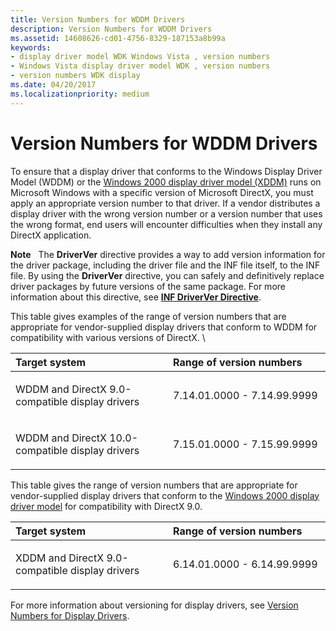 ```yaml
---
title: Version Numbers for WDDM Drivers
description: Version Numbers for WDDM Drivers
ms.assetid: 14608626-cd01-4756-8329-187153a8b99a
keywords:
- display driver model WDK Windows Vista , version numbers
- Windows Vista display driver model WDK , version numbers
- version numbers WDK display
ms.date: 04/20/2017
ms.localizationpriority: medium
---
```


# Version Numbers for WDDM Drivers


To ensure that a display driver that conforms to the Windows Display Driver Model (WDDM) or the [Windows 2000 display driver model (XDDM)](windows-2000-display-driver-model-design-guide.md) runs on Microsoft Windows with a specific version of Microsoft DirectX, you must apply an appropriate version number to that driver. If a vendor distributes a display driver with the wrong version number or a version number that uses the wrong format, end users will encounter difficulties when they install any DirectX application.

**Note**   The **DriverVer** directive provides a way to add version information for the driver package, including the driver file and the INF file itself, to the INF file. By using the **DriverVer** directive, you can safely and definitively replace driver packages by future versions of the same package. For more information about this directive, see [**INF DriverVer Directive**](https://msdn.microsoft.com/library/windows/hardware/ff547394).

 

This table gives examples of the range of version numbers that are appropriate for vendor-supplied display drivers that conform to WDDM for compatibility with various versions of DirectX. \\

<table>
<colgroup>
<col width="50%" />
<col width="50%" />
</colgroup>
<thead>
<tr class="header">
<th align="left">Target system</th>
<th align="left">Range of version numbers</th>
</tr>
</thead>
<tbody>
<tr class="odd">
<td align="left"><p>WDDM and DirectX 9.0-compatible display drivers</p></td>
<td align="left"><p>7.14.01.0000 - 7.14.99.9999</p></td>
</tr>
<tr class="even">
<td align="left"><p>WDDM and DirectX 10.0-compatible display drivers</p></td>
<td align="left"><p>7.15.01.0000 - 7.15.99.9999</p></td>
</tr>
</tbody>
</table>

 

This table gives the range of version numbers that are appropriate for vendor-supplied display drivers that conform to the [Windows 2000 display driver model](windows-2000-display-driver-model-design-guide.md) for compatibility with DirectX 9.0.

<table>
<colgroup>
<col width="50%" />
<col width="50%" />
</colgroup>
<thead>
<tr class="header">
<th align="left">Target system</th>
<th align="left">Range of version numbers</th>
</tr>
</thead>
<tbody>
<tr class="odd">
<td align="left"><p>XDDM and DirectX 9.0-compatible display drivers</p></td>
<td align="left"><p>6.14.01.0000 - 6.14.99.9999</p></td>
</tr>
</tbody>
</table>

 

For more information about versioning for display drivers, see [Version Numbers for Display Drivers](version-numbers-for-display-drivers.md).

 

 





